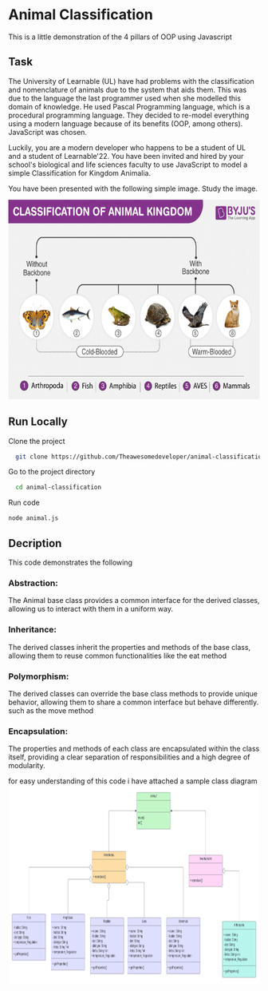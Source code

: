
# Animal Classification

This is a little demonstration of the 4 pillars of OOP using Javascript


## Task
 The University of Learnable (UL) have had problems with the classification and nomenclature of animals due to the system that aids them. This was due to the language the last programmer used when she modelled this domain of knowledge. He used Pascal Programming language, which is a procedural programming language. They decided to re-model everything using a modern language because of its benefits (OOP, among others). JavaScript was chosen.

Luckily, you are a modern developer who happens to be a student of UL and a student of Learnable'22. You have been invited and hired by your school's biological and life sciences faculty to use JavaScript to model a simple Classification for Kingdom Animalia.

You have been presented with the following simple image. Study the image.

<img src="images\Animal-Kingdom-Classification-of-Animal-Kingdom.png" width="700" height="400">


## Run Locally

Clone the project

```bash
  git clone https://github.com/Theawesomedeveloper/animal-classification.git
```

Go to the project directory

```bash
  cd animal-classification
```

Run code
```bash
node animal.js
```

## Decription
This code demonstrates the following 

 ### Abstraction:
 The Animal base class provides a common interface for the derived classes, 
 allowing us to interact with them in a uniform way.

### Inheritance: 
The derived classes inherit the properties and methods of the base class,
allowing them to reuse common functionalities like the eat method

### Polymorphism:
The derived classes can override the base class methods to provide 
unique behavior, allowing them to share a common interface but behave differently.
such as the move method 

### Encapsulation:
The properties and methods of each class are encapsulated within 
the class itself, providing a clear separation of responsibilities and a high degree 
of modularity.

for easy understanding of this code i have attached a sample class diagram 
<img src="images\Animal.png" width="700" height="400">
